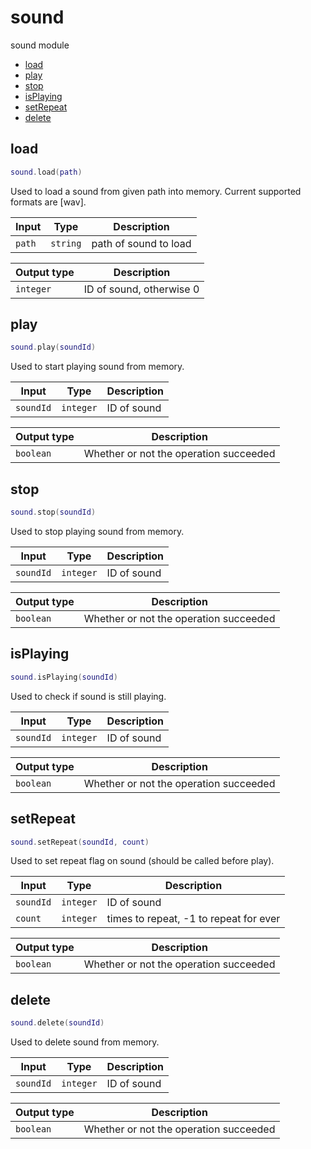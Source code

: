 # sound

sound module

- [load](#load)
- [play](#play)
- [stop](#stop)
- [isPlaying](#isPlaying)
- [setRepeat](#setRepeat)
- [delete](#delete)

## load

```lua
sound.load(path)
```

Used to load a sound from given path into memory. Current supported formats are [wav].

| Input | Type | Description |
| --- | --- | --- |
| `path` | `string` | path of sound to load |

| Output type | Description |
| --- | --- |
| `integer` | ID of sound, otherwise 0 |

## play

```lua
sound.play(soundId)
```

Used to start playing sound from memory.

| Input | Type | Description |
| --- | --- | --- |
| `soundId` | `integer` | ID of sound |

| Output type | Description |
| --- | --- |
| `boolean` | Whether or not the operation succeeded |

## stop

```lua
sound.stop(soundId)
```

Used to stop playing sound from memory.

| Input | Type | Description |
| --- | --- | --- |
| `soundId` | `integer` | ID of sound |

| Output type | Description |
| --- | --- |
| `boolean` | Whether or not the operation succeeded |

## isPlaying

```lua
sound.isPlaying(soundId)
```

Used to check if sound is still playing.

| Input | Type | Description |
| --- | --- | --- |
| `soundId` | `integer` | ID of sound |

| Output type | Description |
| --- | --- |
| `boolean` | Whether or not the operation succeeded |

## setRepeat

```lua
sound.setRepeat(soundId, count)
```

Used to set repeat flag on sound (should be called before play).

| Input | Type | Description |
| --- | --- | --- |
| `soundId` | `integer` | ID of sound |
| `count` | `integer` | times to repeat, -1 to repeat for ever |

| Output type | Description |
| --- | --- |
| `boolean` | Whether or not the operation succeeded |

## delete

```lua
sound.delete(soundId)
```

Used to delete sound from memory.

| Input | Type | Description |
| --- | --- | --- |
| `soundId` | `integer` | ID of sound |

| Output type | Description |
| --- | --- |
| `boolean` | Whether or not the operation succeeded |